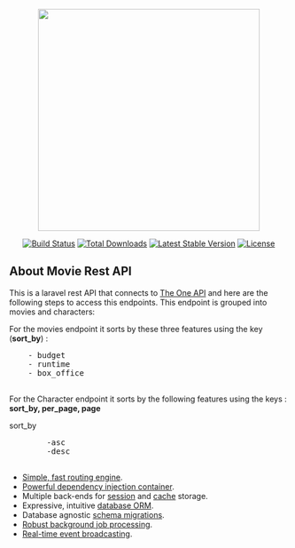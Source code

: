 <p align="center"><img src="https://res.cloudinary.com/dtfbvvkyp/image/upload/v1566331377/laravel-logolockup-cmyk-red.svg" width="400"></p>

<p align="center">
<a href="https://travis-ci.org/laravel/framework"><img src="https://travis-ci.org/laravel/framework.svg" alt="Build Status"></a>
<a href="https://packagist.org/packages/laravel/framework"><img src="https://poser.pugx.org/laravel/framework/d/total.svg" alt="Total Downloads"></a>
<a href="https://packagist.org/packages/laravel/framework"><img src="https://poser.pugx.org/laravel/framework/v/stable.svg" alt="Latest Stable Version"></a>
<a href="https://packagist.org/packages/laravel/framework"><img src="https://poser.pugx.org/laravel/framework/license.svg" alt="License"></a>
</p>

## About Movie Rest API

This is a laravel rest API that connects to [The One API](https://the-one-api.herokuapp.com) and
 here are the following steps to access this endpoints.
 This endpoint is grouped into movies and characters: 
 <p>
 For the movies endpoint it sorts by these three features using the key (<b>sort_by</b>) :
 <div class="highlight">
    <pre>
    - budget
    - runtime
    - box_office
    </pre>
 </div>
 </p>
 
 <p>
    For the Character endpoint it sorts by the following features using the keys : <b>sort_by, per_page, page</b>
 </p>
 
 <div class="highlight">
    sort_by
    <pre>
        -asc
        -desc
    </pre>
 </div>

- [Simple, fast routing engine](https://laravel.com/docs/routing).
- [Powerful dependency injection container](https://laravel.com/docs/container).
- Multiple back-ends for [session](https://laravel.com/docs/session) and [cache](https://laravel.com/docs/cache) storage.
- Expressive, intuitive [database ORM](https://laravel.com/docs/eloquent).
- Database agnostic [schema migrations](https://laravel.com/docs/migrations).
- [Robust background job processing](https://laravel.com/docs/queues).
- [Real-time event broadcasting](https://laravel.com/docs/broadcasting).
